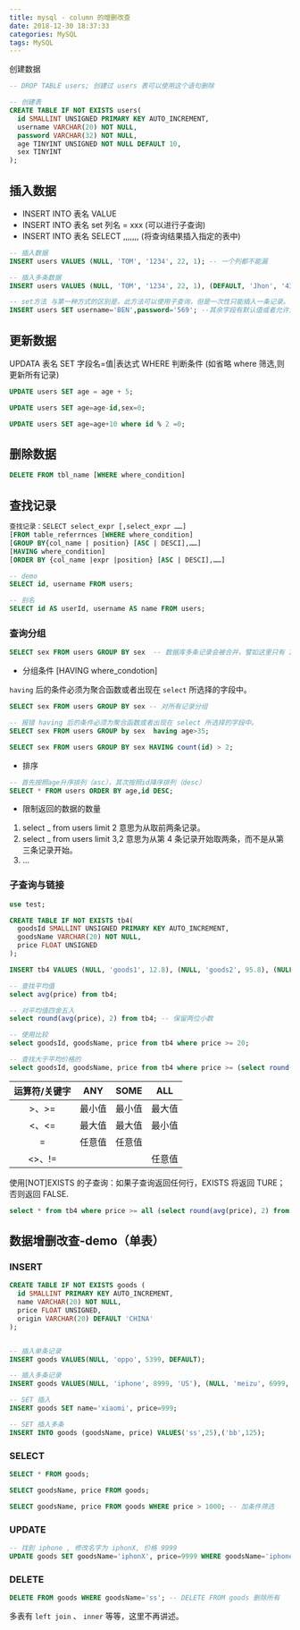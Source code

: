 ```yaml
---
title: mysql - column 的增删改查
date: 2018-12-30 18:37:33
categories: MySQL
tags: MySQL
---
```


创建数据

```sql
-- DROP TABLE users; 创建过 users 表可以使用这个语句删除

-- 创建表
CREATE TABLE IF NOT EXISTS users(
  id SMALLINT UNSIGNED PRIMARY KEY AUTO_INCREMENT,
  username VARCHAR(20) NOT NULL,
  password VARCHAR(32) NOT NULL,
  age TINYINT UNSIGNED NOT NULL DEFAULT 10,
  sex TINYINT
);
```

## 插入数据

- INSERT INTO 表名 VALUE
- INSERT INTO 表名 set 列名 = xxx (可以进行子查询)
- INSERT INTO 表名 SELECT ,,,,,,, (将查询结果插入指定的表中)

```sql
-- 插入数据
INSERT users VALUES (NULL, 'TOM', '1234', 22, 1); -- 一个列都不能漏

-- 插入多条数据
INSERT users VALUES (NULL, 'TOM', '1234', 22, 1), (DEFAULT, 'Jhon', '4321', DEFAULT, 1);

-- set方法 与第一种方式的区别是，此方法可以使用子查询，但是一次性只能插入一条记录。
INSERT users SET username='BEN',password='569'; --其余字段有默认值或者允许为空
```

## 更新数据

UPDATA 表名 SET 字段名=值|表达式 WHERE 判断条件 (如省略 where 筛选,则更新所有记录)

```sql
UPDATE users SET age = age + 5;

UPDATE users SET age=age-id,sex=0;

UPDATE users SET age=age+10 where id % 2 =0;
```

## 删除数据

```sql
DELETE FROM tbl_name [WHERE where_condition]
```

## 查找记录

```sql
查找记录：SELECT select_expr [,select_expr ……]
[FROM table_referrnces [WHERE where_condition]
[GROUP BY{col_name | position} [ASC | DESCI],……]
[HAVING where_condition]
[ORDER BY {col_name |expr |position} [ASC | DESCI],……]

-- demo
SELECT id, username FROM users;

-- 别名
SELECT id AS userId, username AS name FROM users;
```

### 查询分组

```sql
SELECT sex FROM users GROUP BY sex  -- 数据库多条记录会被合并，譬如这里只有 1, null
```

- 分组条件 [HAVING where_condotion]

`having` 后的条件必须为聚合函数或者出现在 `select` 所选择的字段中。

```sql
SELECT sex FROM users GROUP BY sex -- 对所有记录分组

-- 报错 having 后的条件必须为聚合函数或者出现在 select 所选择的字段中。
SELECT sex FROM users GROUP by sex  having age>35;

SELECT sex FROM users GROUP BY sex HAVING count(id) > 2;
```

- 排序

```sql
-- 首先按照age升序排列（asc），其次按照id降序排列（desc）
SELECT * FROM users ORDER BY age,id DESC;
```

- 限制返回的数据的数量

1. select \_ from users limit 2 意思为从取前两条记录。
2. select \_ from users limit 3,2 意思为从第 4 条记录开始取两条，而不是从第三条记录开始。
3. ...

### 子查询与链接

```SQL
use test;

CREATE TABLE IF NOT EXISTS tb4(
  goodsId SMALLINT UNSIGNED PRIMARY KEY AUTO_INCREMENT,
  goodsName VARCHAR(20) NOT NULL,
  price FLOAT UNSIGNED
);

INSERT tb4 VALUES (NULL, 'goods1', 12.8), (NULL, 'goods2', 95.8), (NULL, 'goods3', 15.8), (NULL, 'goods2', 50.5);

-- 查找平均值
select avg(price) from tb4;

-- 对平均值四舍五入
select round(avg(price), 2) from tb4; -- 保留两位小数

-- 使用比较
select goodsId, goodsName, price from tb4 where price >= 20;

-- 查找大于平均价格的
select goodsId, goodsName, price from tb4 where price >= (select round(avg(price), 2) from tb4);
```
| 运算符/关键字 |  ANY   |  SOME  |  ALL   |
| :-----------: | :----: | :----: | :----: |
|     >、>=     | 最小值 | 最小值 | 最大值 |
|     <、<=     | 最大值 | 最大值 | 最小值 |
|       =       | 任意值 | 任意值 |        |
|    <>、!=     |        |        | 任意值 |

使用[NOT]EXISTS 的子查询：如果子查询返回任何行，EXISTS 将返回 TURE；否则返回 FALSE.

```sql
select * from tb4 where price >= all (select round(avg(price), 2) from tb4); -- 任意大于平均价格的记录
```


## 数据增删改查-demo（单表）

### INSERT

```sql
CREATE TABLE IF NOT EXISTS goods (
  id SMALLINT PRIMARY KEY AUTO_INCREMENT,
  name VARCHAR(20) NOT NULL,
  price FLOAT UNSIGNED,
  origin VARCHAR(20) DEFAULT 'CHINA'
);


-- 插入单条记录
INSERT goods VALUES(NULL, 'oppo', 5399, DEFAULT);

-- 插入多条记录
INSERT goods VALUES(NULL, 'iphone', 8999, 'US'), (NULL, 'meizu', 6999, DEFAULT);

-- SET 插入
INSERT goods SET name='xiaomi', price=999;

-- SET 插入多条
INSERT INTO goods (goodsName, price) VALUES('ss',25),('bb',125);
```

### SELECT

```sql
SELECT * FROM goods;

SELECT goodsName, price FROM goods;

SELECT goodsName, price FROM goods WHERE price > 1000; -- 加条件筛选
```

### UPDATE

```sql
-- 找到 iphone , 修改名字为 iphonX, 价格 9999
UPDATE goods SET goodsName='iphonX', price=9999 WHERE goodsName='iphone';
```

### DELETE

```SQL
DELETE FROM goods WHERE goodsName='ss'; -- DELETE FROM goods 删除所有
```

多表有 `left join` 、 `inner` 等等，这里不再讲述。